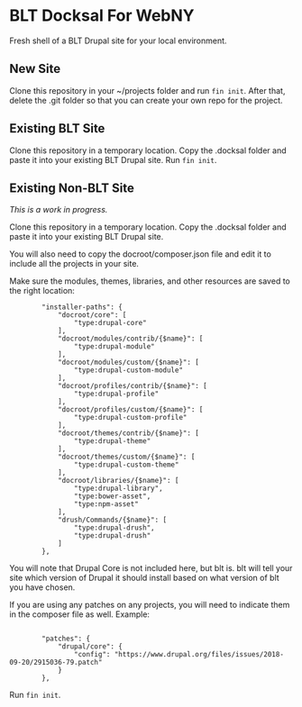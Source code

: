 # BLT Docksal For WebNY
Fresh shell of a BLT Drupal site for your local environment.

## New Site

Clone this repository in your ~/projects folder and run `fin init`. After that, delete the .git folder so that you can create your own repo for the project.

## Existing BLT Site

Clone this repository in a temporary location. Copy the .docksal folder and paste it into your existing BLT Drupal site. Run `fin init`.

## Existing Non-BLT Site

*This is a work in progress.*

Clone this repository in a temporary location. Copy the .docksal folder and paste it into your existing BLT Drupal site. 

You will also need to copy the docroot/composer.json file and edit it to include all the projects in your site. 

Make sure the modules, themes, libraries, and other resources are saved to the right location:
```
        "installer-paths": {
            "docroot/core": [
                "type:drupal-core"
            ],
            "docroot/modules/contrib/{$name}": [
                "type:drupal-module"
            ],
            "docroot/modules/custom/{$name}": [
                "type:drupal-custom-module"
            ],
            "docroot/profiles/contrib/{$name}": [
                "type:drupal-profile"
            ],
            "docroot/profiles/custom/{$name}": [
                "type:drupal-custom-profile"
            ],
            "docroot/themes/contrib/{$name}": [
                "type:drupal-theme"
            ],
            "docroot/themes/custom/{$name}": [
                "type:drupal-custom-theme"
            ],
            "docroot/libraries/{$name}": [
                "type:drupal-library",
                "type:bower-asset",
                "type:npm-asset"
            ],
            "drush/Commands/{$name}": [
                "type:drupal-drush",
                "type:drupal-drush"
            ]
        },
```
You will note that Drupal Core is not included here, but blt is. blt will tell your site which version of Drupal it should install based on what version of blt you have chosen.

If you are using any patches on any projects, you will need to indicate them in the composer file as well. Example:
```

        "patches": {
            "drupal/core": {
                "config": "https://www.drupal.org/files/issues/2018-09-20/2915036-79.patch"
            }
        },
```

Run `fin init`.